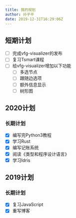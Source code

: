 ```yaml
---
title: 我的规划
author: 孙子平
date: 2019-12-31T16:29:06Z
---
```


## 短期计划

- [ ] 完成vfg-visualizer的发布
- [ ] 复习Tsmart课程
- [ ] 给vfg-visualizer增加以下功能
  - [ ] 多选节点
  - [ ] 跟随边选项
  - [ ] 额外信息显示
  - [ ] 树形图

## 2020计划

### 长期计划

- [x] 编写完Python3教程
- [x] 学习Rust
- [x] 编写记账系统
- [x] 阅读《类型和程序设计语言》
- [x] 学习Idris

## 2019计划

### 长期计划

- [x] 复习JavaScript
- [x] 重写博客
